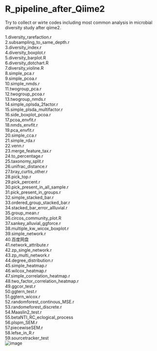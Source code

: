 # R_pipeline_after_Qiime2
Try to collect or wirte codes including most common analysis in microbial diversity study after qiime2.

1.diversity_rarefaction.r<br />
2.subsampling_to_same_depth.r<br />
3.diversity_index.r<br />
4.diversity_boxplot.r<br />
5.diversity_barplot.R<br />
6.diversity_dotchart.R<br />
7.diversity_violine.R<br />
8.simple_pca.r<br />
9.simple_pcoa.r<br />
10.simple_nmds.r<br />
11.twogroup_pca.r<br />
12.twogroup_pcoa.r<br />
13.twogroup_nmds.r<br />
14.simple_oplsda_2factor.r<br />
15.simple_plsda_multifactor.r<br />
16.side_boxplot_pcoa.r<br />
17.pcoa_envfit.r<br />
18.nmds_envfit.r<br />
19.pca_envfit.r<br />
20.simple_cca.r<br />
21.simple_rda.r<br />
22.venn.r<br />
23.merge_feature_tax.r<br />
24.to_percentage.r<br />
25.taxonomy_split.r<br />
26.unifrac_distance.r<br />
27.bray_curtis_other.r<br />
28.pick_top.r<br />
29.pick_percent.r<br />
30.pick_present_in_all_sample.r<br />
31.pick_present_in_groups.r<br />
32.simple_stacked_bar.r<br />
33.ordered_group_stacked_bar.r<br />
34.stacked_bar_error_allluvial.r<br />
35.group_mean.r<br />
36.circos_community_plot.R <br />
37.sankey_alluvial_ggforce.r<br />
38.multiple_kw_wicox_boxplot.r<br />
39.simple_network.r<br />
40.百度网盘<br />
41.network_attribute.r<br />
42.zp_single_network.r<br />
43.zp_multi_network.r<br />
44.degree_distribution.r<br />
45.simple_heatmap.r<br />
46.wilcox_heatmap.r<br />
47.simple_correlation_heatmap.r<br />
48.two_factor_correlation_heatmap.r<br />
49.ggcor_test.r<br />
50.ggtern_test.r<br />
51.ggtern_wicox.r<br />
52.randomforest_continous_MSE.r<br />
53.randomeforest_discrete.r <br />
54.Maaslin2_test.r<br />
55.betaNTI_RC_eclogical_process<br />
56.plspm_SEM.r<br />
57.piecewiseSEM.r<br />
58.lefse_in_R.r<br />
59.sourcetracker_test<br />![image](https://user-images.githubusercontent.com/15357865/151652334-ab33f39f-fb63-411c-807b-a4fcea9a2658.png)

